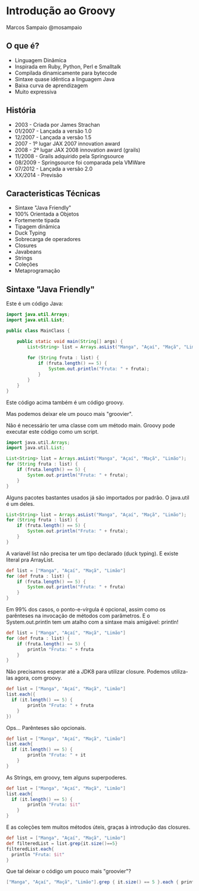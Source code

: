 Introdução ao Groovy
================

Marcos Sampaio
@mosampaio

O que é?
------------------------------------

- Linguagem Dinâmica
- Inspirada em Ruby, Python, Perl e Smalltalk
- Compilada dinamicamente para bytecode
- Sintaxe quase idêntica a linguagem Java
- Baixa curva de aprendizagem
- Muito expressiva

História
------------------------------------
- 2003 - Criada por James Strachan
- 01/2007 - Lançada a versão 1.0
- 12/2007 - Lançada a versão 1.5
- 2007 - 1º lugar JAX 2007 innovation award
- 2008 - 2º lugar JAX 2008 innovation award (grails) 
- 11/2008 - Grails adquirido pela Springsource
- 08/2009 - Springsource foi comparada pela VMWare
- 07/2012 - Lançada a versão 2.0
- XX/2014 - Previsão

Caracteristicas Técnicas
------------------------------------
- Sintaxe "Java Friendly"
- 100% Orientada a Objetos
- Fortemente tipada
- Tipagem dinâmica
- Duck Typing
- Sobrecarga de operadores
- Closures
- Javabeans
- Strings
- Coleções
- Metaprogramação

Sintaxe "Java Friendly"
------------------------------------

Este é um código Java:

```java
import java.util.Arrays;
import java.util.List;

public class MainClass {

    public static void main(String[] args) {
        List<String> list = Arrays.asList("Manga", "Açaí", "Maçã", "Limão");
        
        for (String fruta : list) {
            if (fruta.length() == 5) {
                System.out.println("Fruta: " + fruta);
            }
        }
    }
}
```

Este código acima também é um código groovy.

Mas podemos deixar ele um pouco mais "groovier". 

Não é necessário ter uma classe com um método main. Groovy pode executar este código como um script.

```groovy
import java.util.Arrays;
import java.util.List;

List<String> list = Arrays.asList("Manga", "Açaí", "Maçã", "Limão");
for (String fruta : list) {
   	if (fruta.length() == 5) {
       	System.out.println("Fruta: " + fruta);
	}
}
```

Alguns pacotes bastantes usados já são importados por padrão. O java.util é um deles.

```groovy
List<String> list = Arrays.asList("Manga", "Açaí", "Maçã", "Limão");
for (String fruta : list) {
   	if (fruta.length() == 5) {
       	System.out.println("Fruta: " + fruta);
	}
}
```

A variavél list não precisa ter um tipo declarado (duck typing). E existe literal pra ArrayList.

```groovy
def list = ["Manga", "Açaí", "Maçã", "Limão"]
for (def fruta : list) {
   	if (fruta.length() == 5) {
       	System.out.println("Fruta: " + fruta)
	}
}
```

Em 99% dos casos, o ponto-e-vírgula é opcional, assim como os parênteses na invocação de métodos com parâmetros. E o System.out.println tem um atalho com a sintaxe mais amigável: println!

```groovy
def list = ["Manga", "Açaí", "Maçã", "Limão"]
for (def fruta : list) {
   	if (fruta.length() == 5) {
       	println "Fruta: " + fruta
	}
}
```

Não precisamos esperar até a JDK8 para utilizar closure. Podemos utiliza-las agora, com groovy.


```groovy
def list = ["Manga", "Açaí", "Maçã", "Limão"]
list.each({
  if (it.length() == 5) {
       	println "Fruta: " + fruta
	}
})
```

Ops... Parênteses são opcionais.
```groovy
def list = ["Manga", "Açaí", "Maçã", "Limão"]
list.each{
  if (it.length() == 5) {
       	println "Fruta: " + it
	}
}
```

As Strings, em groovy, tem alguns superpoderes.
```groovy
def list = ["Manga", "Açaí", "Maçã", "Limão"]
list.each{
  if (it.length() == 5) {
       	println "Fruta: $it"
	}
}
```

E as coleções tem muitos métodos úteis, graças à introdução das closures.
```groovy
def list = ["Manga", "Açaí", "Maçã", "Limão"]
def filteredList = list.grep{it.size()==5}
filteredList.each{
  println "Fruta: $it"
}
```

Que tal deixar o código um pouco mais "groovier"?
```groovy
["Manga", "Açaí", "Maçã", "Limão"].grep { it.size() == 5 }.each { println "Fruta: $it" }
```
